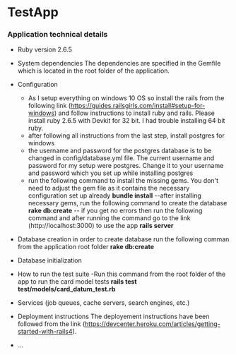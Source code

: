 # TestApp

### Application technical details

* Ruby version
2.6.5

* System dependencies
The dependencies are specified in the Gemfile which is located in the root folder of the application.

* Configuration
	- As I setup everything on windows 10 OS so install the rails from the following link (https://guides.railsgirls.com/install#setup-for-windows) and follow instructions to install ruby and rails. Please install ruby 2.6.5 with Devkit for 32 bit. I had trouble installing 64 bit ruby.
	- after following all instructions from the last step, install postgres for windows
	- the username and password for the postgres database is to be changed in config/database.yml file. The current username and password for my setup were postgres. Change it to your username and password which you set up while installing postgres
	- run the following command to install the missing gems. You don't need to adjust the gem file as it contains the necessary configuration set up already
	**bundle install**
	--after installing necessary gems, run the following command to create the database
	**rake db:create**
	-- if you get no errors then run the following command and after running the command go to the link (http://localhost:3000) to use the app
	**rails server**

* Database creation
in order to create database run the following comman from the application root folder
**rake db:create**

* Database initialization

* How to run the test suite
	-Run this command from the root folder of the app to run the card model tests
	**rails test test/models/card_datum_test.rb**

* Services (job queues, cache servers, search engines, etc.)

* Deployment instructions
The deployement instructions have been followed from the link (https://devcenter.heroku.com/articles/getting-started-with-rails4).

* ...

